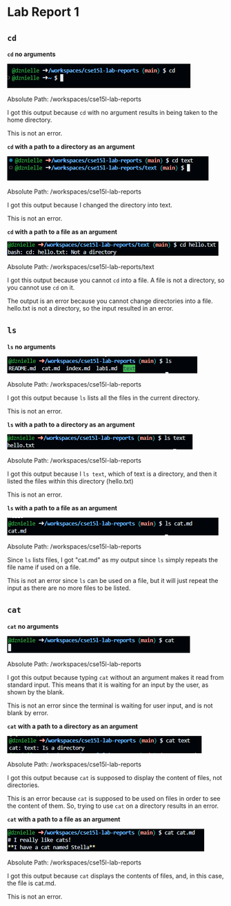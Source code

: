 # Lab Report 1

## `cd`
**`cd` no arguments**

![Image](cd1.png)

Absolute Path: /workspaces/cse15l-lab-reports

I got this output because `cd` with no argument results in being taken to the home directory.
 
This is not an error.


**`cd` with a path to a directory as an argument**

![Image](cd2.png)

Absolute Path: /workspaces/cse15l-lab-reports

I got this output because I changed the directory into text.

This is not an error.

**`cd` with a path to a file as an argument**

![Image](cd3.png)

Absolute Path: /workspaces/cse15l-lab-reports/text


I got this output because you cannot `cd` into a file. A file is not a directory, so you cannot use `cd` on it.

The output is an error because you cannot change directories into a file. hello.txt is not a directory, so the input resulted in an error.
  

## `ls`
**`ls` no arguments**

![Image](ls1.png)

Absolute Path: /workspaces/cse15l-lab-reports

I got this output because `ls` lists all the files in the current directory.

This is not an error.

**`ls` with a path to a directory as an argument**

![Image](ls_2.PNG)

Absolute Path: /workspaces/cse15l-lab-reports

I got this output because I `ls text`, which of text is a directory, and then it listed the files within this directory (hello.txt)

This is not an error.


**`ls` with a path to a file as an argument**

![Image](ls3.png)

Absolute Path: /workspaces/cse15l-lab-reports

Since `ls` lists files, I got "cat.md" as my output since `ls` simply repeats the file name if used on a file.

This is not an error since `ls` can be used on a file, but it will just repeat the input as there are no more files to be listed.


## `cat`
**`cat` no arguments**

![Image](cat1.png)

Absolute Path: /workspaces/cse15l-lab-reports

I got this output because typing `cat` without an argument makes it read from standard input. This means that it is waiting for an input by the user, as shown by the blank.

This is not an error since the terminal is waiting for user input, and is not blank by error.


**`cat` with a path to a directory as an argument**

![Image](cat2.png)

Absolute Path: /workspaces/cse15l-lab-reports

I got this output because `cat` is supposed to display the content of files, not directories. 

This is an error because `cat` is supposed to be used on files in order to see the content of them. So, trying to use `cat` on a directory results in an error.



**`cat` with a path to a file as an argument**

![Image](cat3.png)

Absolute Path: /workspaces/cse15l-lab-reports

I got this output because `cat` displays the contents of files, and, in this case, the file is cat.md.

This is not an error.



